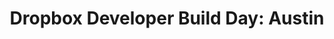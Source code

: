 ---
state: TX
region: Austin
title: "Dropbox Developer Build Day: Austin"
event_url: https://dbxbuildatx.splashthat.com/meetup
start_date: 2019-07-30
cost: FREE
topics: [ cloud, dropbox ]
---